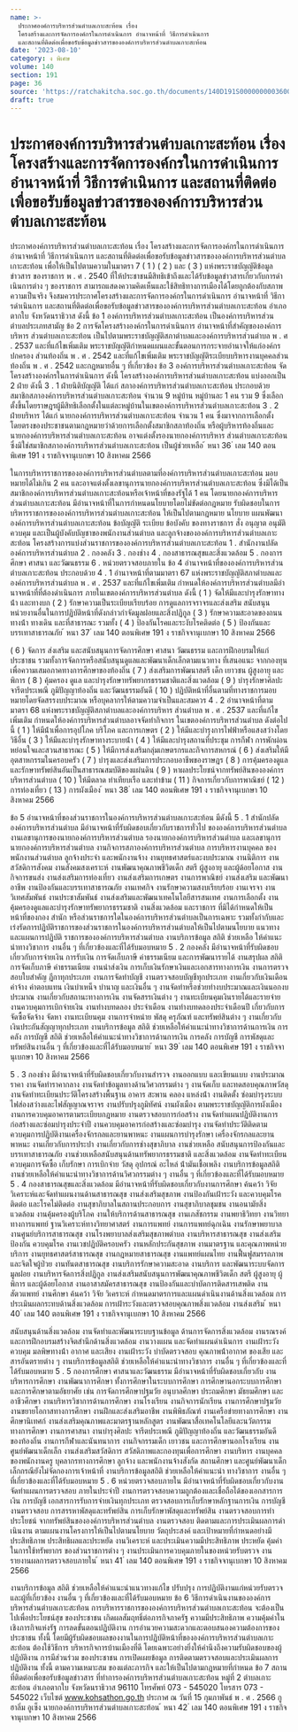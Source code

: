 ```yaml
---
name: >-
  ประกาศองค์การบริหารส่วนตำบลเกาะสะท้อน เรื่อง
  โครงสร้างและการจัดการองค์กรในการดำเนินการ อำนาจหน้าที่ วิธีการดำเนินการ
  และสถานที่ติดต่อเพื่อขอรับข้อมูลข่าวสารขององค์การบริหารส่วนตำบลเกาะสะท้อน
date: '2023-08-10'
category: ง พิเศษ
volume: 140
section: 191
page: 36
source: 'https://ratchakitcha.soc.go.th/documents/140D191S0000000003600.pdf'
draft: true
---
```


# ประกาศองค์การบริหารส่วนตำบลเกาะสะท้อน เรื่อง โครงสร้างและการจัดการองค์กรในการดำเนินการ อำนาจหน้าที่ วิธีการดำเนินการ และสถานที่ติดต่อเพื่อขอรับข้อมูลข่าวสารขององค์การบริหารส่วนตำบลเกาะสะท้อน

ประกาศองค์การบริหารส่วนตําบลเกาะสะท้อน เรื่อง โครงสร้างและการจัดการองค์กรในการดําเนินการ อํานาจหน้าที่ วิธีการดําเนินการ และสถานที่ติดต่อเพื่อขอรับข้อมูลข่าวสารขององค์การบริหารส่วนตําบลเกาะสะท้อน เพื่อให้เป็นไปตามความในมาตรา 7 ( 1 ) ( 2 ) และ ( 3 ) แห่งพระราชบัญญัติข้อมูลข่าวสาร ของราชการ พ . ศ . 2540 ที่ให้ประชาชนมีสิทธิเข้าถึงและได้รับข้อมูลข่าวสารเกี่ยวกับการดําเนินการต่าง ๆ ของราชการ สามารถแสดงความคิดเห็นและใช้สิทธิทางการเมืองได้โดยถูกต้องกับสภาพความเป็นจริง จึงสมควรประกาศโครงสร้างและการจัดการองค์กรในการดําเนินการ อํานาจหน้าที่ วิธีการดําเนินการ และสถานที่ติดต่อเพื่อขอรับข้อมูลข่าวสารขององค์การบริหารส่วนตําบลเกาะสะท้อน อําเภอตากใบ จังหวัดนราธิวาส ดังนี้ ข้อ 1 องค์การบริหารส่วนตําบลเกาะสะท้อน เป็นองค์การบริหารส่วนตําบลประเภทสามัญ ข้อ 2 การจัดโครงสร้างองค์กรในการดําเนินการ อํานาจหน้าที่สําคัญขององค์การบริหาร ส่วนตําบลเกาะสะท้อน เป็นไปตามพระราชบัญญัติสภาตําบลและองค์การบริหารส่วนตําบล พ . ศ . 2537 และที่แก้ไขเพิ่มเติม พระราชบัญญัติกําหนดแผนและขั้นตอนการกระจายอํานาจให้แก่องค์กรปกครอง ส่วนท้องถิ่น พ . ศ . 2542 และที่แก้ไขเพิ่มเติม พระราชบัญญัติระเบียบบริหารงานบุคคลส่วนท้องถิ่น พ . ศ . 2542 และกฎหมายอื่น ๆ ที่เกี่ยวข้อง ข้อ 3 องค์การบริหารส่วนตําบลเกาะสะท้อน จัดโครงสร้างองค์กรในการดําเนินการ ดังนี้ โครงสร้างองค์การบริหารส่วนตําบลเกาะสะท้อน แบ่งออกเป็น 2 ฝ่าย ดังนี้ 3 . 1 ฝ่ายนิติบัญญัติ ได้แก่ สภาองค์การบริหารส่วนตําบลเกาะสะท้อน ประกอบด้วย สมาชิกสภาองค์การบริหารส่วนตําบลเกาะสะท้อน จํานวน 9 หมู่บ้าน หมู่บ้านละ 1 คน รวม 9 ซึ่งเลือกตั้งขึ้นโดยราษฎรผู้มีสิทธิเลือกตั้งในแต่ละหมู่บ้านในเขตองค์การบริหารส่วนตําบลเกาะสะท้อน 3 . 2 ฝ่ายบริหาร ได้แก่ นายกองค์การบริหารส่วนตําบลเกาะสะท้อน จํานวน 1 คน ซึ่งมาจากการเลือกตั้งโดยตรงของประชาชนตามกฎหมายว่าด้วยการเลือกตั้งสมาชิกสภาท้องถิ่น หรือผู้บริหารท้องถิ่นและนายกองค์การบริหารส่วนตําบลเกาะสะท้อน อาจแต่งตั้งรองนายกองค์การบริหาร ส่วนตําบลเกาะสะท้อน ซึ่งมิใช่สมาชิกสภาองค์การบริหารส่วนตําบลเกาะสะท้อน เป็นผู้ช่วยเหลือ ้ หนา 36 ่ เลม 140 ตอนพิเศษ 191 ง ราชกิจจานุเบกษา 10 สิงหาคม 2566

ในการบริหารราชการขององค์การบริหารส่วนตําบลตามที่องค์การบริหารส่วนตําบลเกาะสะท้อน มอบหมายได้ไม่เกิน 2 คน และอาจแต่งตั้งเลขานุการนายกองค์การบริหารส่วนตําบลเกาะสะท้อน ซึ่งมิได้เป็นสมาชิกองค์การบริหารส่วนตําบลเกาะสะท้อนหรือเจ้าหน้าที่ของรัฐได้ 1 คน โดยนายกองค์การบริหารส่วนตําบลเกาะสะท้อน มีอํานาจหน้าที่ในการกําหนดนโยบายโดยไม่ขัดต่อกฎหมาย รับผิดชอบในการบริหารราชการขององค์การบริหารส่วนตําบลเกาะสะท้อน ให้เป็นไปตามกฎหมาย นโยบาย แผนพัฒนาองค์การบริหารส่วนตําบลเกาะสะท้อน ข้อบัญญัติ ระเบียบ ข้อบังคับ ของทางราชการ สั่ง อนุญาต อนุมัติ ควบคุม และเป็นผู้บังคับบัญชาของพนักงานส่วนตําบล และลูกจ้างขององค์การบริหารส่วนตําบลเกาะสะท้อน โครงสร้างการแบ่งส่วนราชการขององค์การบริหารส่วนตําบลเกาะสะท้อน 1 . สํานักงานปลัดองค์การบริหารส่วนตําบล 2 . กองคลัง 3 . กองช่าง 4 . กองสาธารณสุขและสิ่งแวดล้อม 5 . กองการศึกษา ศาสนา และวัฒนธรรม 6 . หน่วยตรวจสอบภายใน ข้อ 4 อํานาจหน้าที่ขององค์การบริหารส่วนตําบลเกาะสะท้อน ประกอบด้วย 4 . 1 อํานาจหน้าที่ตามมาตรา 67 แห่งพระราชบัญญัติสภาตําบลและองค์การบริหารส่วนตําบล พ . ศ . 2537 และที่แก้ไขเพิ่มเติม กําหนดให้องค์การบริหารส่วนตําบลมีอํานาจหน้าที่ที่ต้องดําเนินการ ภายในเขตองค์การบริหารส่วนตําบล ดังนี้ ( 1 ) จัดให้มีและบํารุงรักษาทางน้ํา และทางบก ( 2 ) รักษาความเป็นระเบียบเรียบร้อย การดูแลการจราจรและส่งเสริม สนับสนุน หน่วยงานอื่นในการปฏิบัติหน้าที่ดังกล่าวกําจัดมูลฝอยและสิ่งปฏิกูล ( 3 ) รักษาความสะอาดของถนน ทางน้ํา ทางเดิน และที่สาธารณะ รวมทั้ง ( 4 ) ป้องกันโรคและระงับโรคติดต่อ ( 5 ) ป้องกันและบรรเทาสาธารณภัย ้ หนา 37 ่ เลม 140 ตอนพิเศษ 191 ง ราชกิจจานุเบกษา 10 สิงหาคม 2566

( 6 ) จัดการ ส่งเสริม และสนับสนุนการจัดการศึกษา ศาสนา วัฒนธรรม และการฝึกอบรมให้แก่ประชาชน รวมทั้งการจัดการหรือสนับสนุนดูแลและพัฒนาเด็กเล็กตามแนวทาง ที่เสนอแนะ จากกองทุนเพื่อความเสมอภาคทางการศึกษาของท้องถิ่น ( 7 ) ส่งเสริมการพัฒนาสตรี เด็ก เยาวชน ผู้สูงอายุ และพิการ ( 8 ) คุ้มครอง ดูแล และบํารุงรักษาทรัพยากรธรรมชาติและสิ่งแวดล้อม ( 9 ) บํารุงรักษาศิลปะ จารีตประเพณี ภูมิปัญญาท้องถิ่น และวัฒนธรรมอันดี ( 10 ) ปฏิบัติหน้าที่อื่นตามที่ทางราชการมอบหมายโดยจัดสรรงบประมาณ หรือบุคลากรให้ตามความจําเป็นและสมควร 4 . 2 อํานาจหน้าที่ตามมาตรา 68 แห่งพระราชบัญญัติสภาตําบลและองค์การบริหาร ส่วนตําบล พ . ศ . 2537 และที่แก้ไขเพิ่มเติม กําหนดให้องค์การบริหารส่วนตําบลอาจจัดทํากิจการ ในเขตองค์การบริหารส่วนตําบล ดังต่อไปนี้ ( 1 ) ให้มีน้ําเพื่อการอุปโภค บริโภค และการเกษตร ( 2 ) ให้มีและบํารุงการไฟฟ้าหรือแสงสว่างโดยวิธีอื่น ( 3 ) ให้มีและบํารุงรักษาทางระบายน้ํา ( 4 ) ให้มีและบํารุงสถานที่ประชุม การกีฬา การพักผ่อนหย่อนใจและสวนสาธารณะ ( 5 ) ให้มีการส่งเสริมกลุ่มเกษตรกรและกิจการสหกรณ์ ( 6 ) ส่งเสริมให้มีอุตสาหกรรมในครอบครัว ( 7 ) บํารุงและส่งเสริมการประกอบอาชีพของราษฎร ( 8 ) การคุ้มครองดูแลและรักษาทรัพย์สินอันเป็นสาธารณสมบัติของแผ่นดิน ( 9 ) หาผลประโยชน์จากทรัพย์สินขององค์การบริหารส่วนตําบล ( 10 ) ให้มีตลาด ท่าเทียบเรือ และท่าข้าม ( 11 ) กิจการเกี่ยวกับการพาณิชย์ ( 12 ) การท่องเที่ยว ( 13 ) การผังเมือง ้ หนา 38 ่ เลม 140 ตอนพิเศษ 191 ง ราชกิจจานุเบกษา 10 สิงหาคม 2566

ข้อ 5 อํานาจหน้าที่ของส่วนราชการในองค์การบริหารส่วนตําบลเกาะสะท้อน มีดังนี้ 5 . 1 สํานักปลัดองค์การบริหารส่วนตําบล มีอํานาจหน้าที่รับผิดชอบเกี่ยวกับราชการทั่วไป ขององค์การบริหารส่วนตําบล งานเลขานุการของนายกองค์การบริหารส่วนตําบล รองนายกองค์การบริหารส่วนตําบล และเลขานุการนายกองค์การบริหารส่วนตําบล งานกิจการสภาองค์การบริหารส่วนตําบล การบริหารงานบุคคล ของพนักงานส่วนตําบล ลูกจ้างประจํา และพนักงานจ้าง งานยุทธศาสตร์และงบประมาณ งานนิติการ งานสวัสดิการสังคม งานสังคมสงเคราะห์ งานพัฒนาคุณภาพชีวิตเด็ก สตรี ผู้สูงอายุ และผู้ด้อยโอกาส งานกิจการขนส่ง งานส่งเสริมการท่องเที่ยว งานส่งเสริมการเกษตร งานการพาณิชย์ งานส่งเสริม และพัฒนาอาชีพ งานป้องกันและบรรเทาสาธารณภัย งานเทศกิจ งานรักษาความสงบเรียบร้อย งานเจรจา งานวิเทศสัมพันธ์ งานประชาสัมพันธ์ งานส่งเสริมและพัฒนาเทคโนโลยีสารสนเทศ งานการเลือกตั้ง งานคุ้มครองดูแลและบํารุงรักษาทรัพยากรธรรมชาติ งานสิ่งแวดล้อม และราชการ ที่มิได้กําหนดให้เป็นหน้าที่ของกอง สํานัก หรือส่วนราชการใดในองค์การบริหารส่วนตําบลเป็นการเฉพาะ รวมทั้งกํากับและเร่งรัดการปฏิบัติราชการของส่วนราชการในองค์การบริหารส่วนตําบลให้เป็นไปตามนโยบาย แนวทาง และแผนการปฏิบัติ ราชการขององค์การบริหารส่วนตําบล งานบริการข้อมูล สถิติ ช่วยเหลือ ให้คําแนะนําทางวิชาการ งานอื่น ๆ ที่เกี่ยวข้องและที่ได้รับมอบหมาย 5 . 2 กองคลัง มีอํานาจหน้าที่รับผิดชอบเกี่ยวกับการจ่ายเงิน การรับเงิน การจัดเก็บภาษี ค่าธรรมเนียม และการพัฒนารายได้ งานสรุปผล สถิติการจัดเก็บภาษี ค่าธรรมเนียม งานนําส่งเงิน การเก็บเงินรักษาเงินและเอกสารทางการเงิน งานการตรวจสอบใบสําคัญ ฎีกาทุกประเภท งานการจัดทําบัญชี งานตรวจสอบบัญชีทุกประเภท งานเกี่ยวกับเงินเดือน ค่าจ้าง ค่าตอบแทน เงินบําเหน็จ บํานาญ และเงินอื่น ๆ งานจัดทําหรือช่วยทํางบประมาณและเงินนอกงบประมาณ งานเกี่ยวกับสถานะทางการเงิน งานจัดสรรเงินต่าง ๆ งานทะเบียนคุมเงินรายได้และรายจ่าย งานควบคุมการเบิกจ่ายเงิน งานทํางบทดลอง ประจําเดือน งานทํางบทดลองประจําเดือนปี เกี่ยวกับการจัดซื้อจัดจ้าง จัดหา งานทะเบียนคุม งานการจําหน่าย พัสดุ ครุภัณฑ์ และทรัพย์สินต่าง ๆ งานเกี่ยวกับเงินประกันสัญญาทุกประเภท งานบริการข้อมูล สถิติ ช่วยเหลือให้คําแนะนําทางวิชาการด้านการเงิน การคลัง การบัญชี สถิติ ช่วยเหลือให้คําแนะนําทางวิชาการด้านการเงิน การคลัง การบัญชี การพัสดุและทรัพย์สินงานอื่น ๆ ที่เกี่ยวข้องและที่ได้รับมอบหมาย ้ หนา 39 ่ เลม 140 ตอนพิเศษ 191 ง ราชกิจจานุเบกษา 10 สิงหาคม 2566

5 . 3 กองช่าง มีอํานาจหน้าที่รับผิดชอบเกี่ยวกับงานสํารวจ งานออกแบบ และเขียนแบบ งานประมาณราคา งานจัดทําราคากลาง งานจัดทําข้อมูลทางด้านวิศวกรรมต่าง ๆ งานจัดเก็บ และทดสอบคุณภาพวัสดุ งานจัดทําทะเบียนประวัติโครงสร้างพื้นฐาน อาคาร สะพาน คลอง แหล่งน้ํา งานติดตั้ง ซ่อมบํารุงระบบไฟส่องสว่างและไฟสัญญาณจราจร งานปรับปรุงภูมิทัศน์ งานผังเมือง ตามพระราชบัญญัติการผังเมือง งานการควบคุมอาคารตามระเบียบกฎหมาย งานตรวจสอบการก่อสร้าง งานจัดทําแผนปฏิบัติงานการก่อสร้างและซ่อมบํารุงประจําปี งานควบคุมอาคารก่อสร้างและซ่อมบํารุง งานจัดทําประวัติติดตาม ควบคุมการปฏิบัติงานเครื่องจักรกลและยานพาหนะ งานแผนการบํารุงรักษา เครื่องจักรกลและยานพาหนะ งานเกี่ยวกับการประปา งานเกี่ยวกับการช่างสุขาภิบาล งานช่วยเหลือ สนับสนุนการป้องกันและบรรเทาสาธารณภัย งานช่วยเหลือสนับสนุนด้านทรัพยากรธรรมชาติ และสิ่งแวดล้อม งานจัดทําทะเบียนควบคุมการจัดซื้อ เก็บรักษา การเบิกจ่าย วัสดุ อุปกรณ์ อะไหล่ น้ํามันเชื้อเพลิง งานบริการข้อมูลสถิติ งานช่วยเหลือให้คําแนะนําทางวิชาการด้านวิศวกรรมต่าง ๆ งานอื่น ๆ ที่เกี่ยวข้องและที่ได้รับมอบหมาย 5 . 4 กองสาธารณสุขและสิ่งแวดล้อม มีอํานาจหน้าที่รับผิดชอบเกี่ยวกับงานการศึกษา ค้นคว้า วิจัย วิเคราะห์และจัดทําแผนงานด้านสาธารณสุข งานส่งเสริมสุขภาพ งานป้องกันเฝ้าระวัง และควบคุมโรคติดต่อ และโรคไม่ติดต่อ งานสุขาภิบาลในสถานประกอบการ งานสุขาภิบาลชุมชน งานอนามัยสิ่งแวดล้อม งานคุ้มครองผู้บริโภค งานให้บริการด้านสาธารณสุข งานเภสัชกรรม งานพยาธิวิทยา งานวิทยาทางการแพทย์ ฐานวิเคราะห์ทางวิทยาศาสตร์ งานการแพทย์ งานการแพทย์ฉุกเฉิน งานรักษาพยาบาล งานศูนย์บริการสาธารณสุข งานโรงพยาบาลส่งเสริมสุขภาพตําบล งานบริหารสาธารณสุข งานส่งเสริมป้องกัน ควบคุมโรค งานเวชปฏิบัติครอบครัว งานหลักประกันสุขภาพ งานมาตรฐาน และคุณภาพหน่วยบริการ งานยุทธศาสตร์สาธารณสุข งานกฎหมายสาธารณสุข งานแพทย์แผนไทย งานฟื้นฟูสมรรถภาพและจิตใจผู้ป่วย งานทันตสาธารณสุข งานบริการรักษาความสะอาด งานบริการ และพัฒนาระบบจัดการมูลฝอย งานบริหารจัดการสิ่งปฏิกูล งานส่งเสริมสนับสนุนการพัฒนาคุณภาพชีวิตเด็ก สตรี ผู้สูงอายุ ผู้พิการ และผู้ด้อยโอกาส งานอาสาสมัครสาธารณสุข งานป้องกันและบําบัดการติดสารเสพติด งานสัตวแพทย์ งานศึกษา ค้นคว้า วิจัย วิเคราะห์ กําหนดมาตรการและแผนดําเนินงานด้านสิ่งแวดล้อม การประเมินผลกระทบด้านสิ่งแวดล้อม การเฝ้าระวังและตรวจสอบคุณภาพสิ่งแวดล้อม งานส่งเสริม ้ หนา 40 ่ เลม 140 ตอนพิเศษ 191 ง ราชกิจจานุเบกษา 10 สิงหาคม 2566

สนับสนุนด้านสิ่งแวดล้อม งานจัดทําและพัฒนาระบบฐานข้อมูล ด้านการจัดการสิ่งแวดล้อม งานรณรงค์ และการฝึกอบรมสร้างจิตสํานึกด้านสิ่งแวดล้อม งานวางแผน และจัดทําแผนดําเนินการ งานเฝ้าระวัง ควบคุม มลพิษทางน้ํา อากาศ และเสียง งานเฝ้าระวัง บําบัดตรวจสอบ คุณภาพน้ําอากาศ ของเสีย และสารอันตรายต่าง ๆ งานบริการข้อมูลสถิติ ช่วยเหลือให้คําแนะนําทางวิชาการ งานอื่น ๆ ที่เกี่ยวข้องและที่ได้รับมอบหมาย 5 . 5 กองการศึกษา ศาสนาและวัฒนธรรม มีอํานาจหน้าที่รับผิดชอบเกี่ยวกับ งานบริหารการศึกษา งานพัฒนาการศึกษา ทั้งการศึกษาในระบบการศึกษา การศึกษานอกระบบการศึกษา และการศึกษาตามอัธยาศัย เช่น การจัดการศึกษาปฐมวัย อนุบาลศึกษา ประถมศึกษา มัธยมศึกษา และอาชีวศึกษา งานบริหารวิชาการด้านการศึกษา งานโรงเรียน งานกิจการนักเรียน งานการศึกษาปฐมวัย งานขยายโอกาสทางการศึกษา งานฝึกและส่งเสริมอาชีพ งานพิพิธภัณฑ์ งานเครือข่ายทางการศึกษา งานศึกษานิเทศก์ งานส่งเสริมคุณภาพและมาตรฐานหลักสูตร งานพัฒนาสื่อเทคโนโลยีและนวัตกรรม ทางการศึกษา งานการศาสนา งานบํารุงศิลปะ จารีตประเพณี ภูมิปัญญาท้องถิ่น และวัฒนธรรมอันดี ของท้องถิ่น งานการกีฬาและนันทนาการ งานกิจกรรมเด็ก เยาวชน และการศึกษานอกโรงเรียน งานศูนย์พัฒนาเด็กเล็ก งานส่งเสริมสวัสดิการ สวัสดิภาพและกองทุนเพื่อการศึกษา งานบริหาร งานบุคคลของพนักงานครู บุคลากรทางการศึกษา ลูกจ้าง และพนักงานจ้างสังกัด สถานศึกษา และศูนย์พัฒนาเด็กเล็กกรณียังไม่จัดกองการเจ้าหน้าที่ งานบริการข้อมูลสถิติ ช่วยเหลือให้คําแนะนํา ทางวิชาการ งานอื่น ๆ ที่เกี่ยวข้องและที่ได้รับมอบหมาย 5 . 6 หน่วยตรวจสอบภายใน มีอํานาจหน้าที่รับผิดชอบเกี่ยวกับงานจัดทําแผนการตรวจสอบ ภายในประจําปี งานการตรวจสอบความถูกต้องและเชื่อถือได้ของเอกสารการเงิน การบัญชี เอกสารการรับการจ่ายเงินทุกประเภท ตรวจสอบการเก็บรักษาหลักฐานการเงิน การบัญชี งานตรวจสอบ การสรรหาพัสดุและทรัพย์สิน การเก็บรักษาพัสดุและทรัพย์สิน งานตรวจสอบการทําประโยชน์ จากทรัพย์สินขององค์การบริหารส่วนตําบล งานตรวจสอบ ติดตามและการประเมินผลการดําเนินงาน ตามแผนงานโครงการให้เป็นไปตามนโยบาย วัตถุประสงค์ และเป้าหมายที่กําหนดอย่างมีประสิทธิภาพ ประสิทธิผลและประหยัด งานวิเคราะห์ และประเมินความมีประสิทธิภาพ ประหยัด คุ้มค่า ในการใช้ทรัพยากร ของส่วนราชการต่าง ๆ งานประเมินการควบคุมภายในของหน่วยรับตรวจ งานรายงานผลการตรวจสอบภายใน ้ หนา 41 ่ เลม 140 ตอนพิเศษ 191 ง ราชกิจจานุเบกษา 10 สิงหาคม 2566

งานบริการข้อมูล สถิติ ช่วยเหลือให้คําแนะนําแนวทางแก้ไข ปรับปรุง การปฏิบัติงานแก่หน่วยรับตรวจ และผู้ที่เกี่ยวข้อง งานอื่น ๆ ที่เกี่ยวข้องและที่ได้รับมอบหมาย ข้อ 6 วิธีการดําเนินงานขององค์การบริหารส่วนตําบลเกาะสะท้อน การบริหารราชการขององค์การบริหารส่วนตําบลเกาะสะท้อน จะต้องเป็นไปเพื่อประโยชน์สุข ของประชาชน เกิดผลสัมฤทธิ์ต่อภารกิจภาครัฐ ความมีประสิทธิภาพ ความคุ้มค่าในเชิงภารกิจแห่งรัฐ การลดขั้นตอนปฏิบัติงาน การอํานวยความสะดวกและตอบสนองความต้องการของประชาชน ทั้งนี้ โดยมีผู้รับผิดชอบผลของงานในการปฏิบัติหน้าที่ขององค์การบริหารส่วนตําบลเกาะสะท้อน ต้องใช้วิธีการ บริหารกิจการบ้านเมืองที่ดี โดยเฉพาะอย่างยิ่งให้คํานึงถึงความรับผิดชอบของผู้ปฏิบัติงาน การมีส่วนร่วม ของประชาชน การเปิดเผยข้อมูล การติดตามตรวจสอบและประเมินผลการปฏิบัติงาน ทั้งนี้ ตามความเหมาะสม ของแต่ละภารกิจ และให้เป็นไปตามกฎหมายที่กําหนด ข้อ 7 สถานที่ติดต่อเพื่อขอรับข้อมูลข่าวสาร ที่ทําการองค์การบริหารส่วนตําบลเกาะสะท้อน หมู่ที่ 2 ตําบลเกาะสะท้อน อําเภอตากใบ จังหวัดนราธิวาส 96110 โทรศัพท์ 073 - 545020 โทรสาร 073 - 545022 เว็บไซต์ www.kohsathon.go.th ประกาศ ณ วันที่ 15 กุมภาพันธ์ พ . ศ . 2566 กูฮาลิ่ม อูเซ็ง นายกองค์การบริหารส่วนตําบลเกาะสะท้อน ้ หนา 42 ่ เลม 140 ตอนพิเศษ 191 ง ราชกิจจานุเบกษา 10 สิงหาคม 2566
